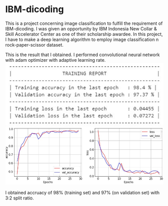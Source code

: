 # IBM-dicoding
This is a project concerning image classification to fulfill the requirement of IBM-dicoding. I was given an opportunity by  IBM Indonesia New Collar &amp; Skill Accelerator Center as one of their scholarship awardee. In this project, I have to make a deep learning algorithm to employ image classification n rock-paper-scissor dataset.

This is the result that I obtained. I performed convolutional neural network with adam optimizer with adaptive learning rate.
<img src="https://github.com/venansiusrt/IBM-dicoding/blob/main/summary.jpg" width="500">
<img src="https://github.com/venansiusrt/IBM-dicoding/blob/main/visualization.jpg" width="500">

I obtained accruacy of 98% (training set) and 97% (on validation set) with 3:2 split ratio.
